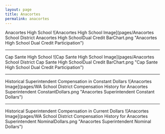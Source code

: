 ```yaml
---
layout: page
title: Anacortes
permalink: anacortes
---
```



Anacortes High School
![Anacortes High School Image](pages/Anacortes School District Anacortes High SchoolDual Credit BarChart.png "Anacortes High School Dual Credit Participation")

___

Cap Sante High School
![Cap Sante High School Image](pages/Anacortes School District Cap Sante High SchoolDual Credit BarChart.png "Cap Sante High School Dual Credit Participation")

___

Historical Superintendent Compensation in Constant Dollars
![Anacortes Image](pages/WA School District Compensation History for Anacortes Superintendent ConstantDollars.png "Anacortes Superintendent Constant Dollars")

___

Historical Superintendent Compensation in Current Dollars
![Anacortes Image](pages/WA School District Compensation History for Anacortes Superintendent NominalDollars.png "Anacortes Superintendent Nominal Dollars")